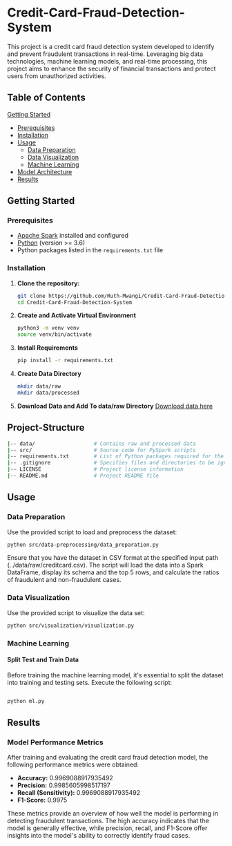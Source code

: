 # Credit-Card-Fraud-Detection-System
This project is a credit card fraud detection system developed to identify and prevent fraudulent transactions in real-time. Leveraging big data technologies, machine learning models, and real-time processing, this project aims to enhance the security of financial transactions and protect users from unauthorized activities.

## Table of Contents

 [Getting Started](#getting-started)
  - [Prerequisites](#prerequisites)
  - [Installation](#installation)
- [Usage](#usage)
  - [Data Preparation](#data-preparation)
  - [Data Visualization](#data-visualization)
  - [Machine Learning](#machine-learning)
- [Model Architecture](#model-architecture)
- [Results](#results)


## Getting Started

### Prerequisites

- [Apache Spark](https://spark.apache.org/) installed and configured
- [Python](https://www.python.org/) (version >= 3.6)
- Python packages listed in the `requirements.txt` file

### Installation

1. **Clone the repository:**

   ```bash
   git clone https://github.com/Ruth-Mwangi/Credit-Card-Fraud-Detection-System.git
   cd Credit-Card-Fraud-Detection-System
   ```
2. **Create and Activate Virtual Environment**
   ```bash
   python3 -m venv venv
   source venv/bin/activate
   ```
3. **Install Requirements**
   ```bash
   pip install -r requirements.txt
   ```
4. **Create Data Directory**
   ```bash
   mkdir data/raw
   mkdir data/processed
   ```
5. **Download Data and Add To data/raw Directory**
   [Download data here](https://www.kaggle.com/code/patriciabrezeanu/credit-card-fraud-detection-with-tensorflow/input)


## Project-Structure

```bash
|-- data/                   # Contains raw and processed data
|-- src/                    # Source code for PySpark scripts
|-- requirements.txt        # List of Python packages required for the project
|-- .gitignore              # Specifies files and directories to be ignored by Git
|-- LICENSE                 # Project license information
|-- README.md               # Project README file
```
## Usage

### Data Preparation
Use the provided script to load and preprocess the dataset:

```bash
python src/data-preprocessing/data_preparation.py
```
Ensure that you have the dataset in CSV format at the specified input path (../data/raw/creditcard.csv). The script will load the data into a Spark DataFrame, display its schema and the top 5 rows, and calculate the ratios of fraudulent and non-fraudulent cases.

### Data Visualization
Use the provided script to visualize the data set:
```bash
python src/visualization/visualization.py
```
### Machine Learning

#### Split Test and Train Data

Before training the machine learning model, it's essential to split the dataset into training and testing sets. Execute the following script:

```bash

python ml.py
```
## Results

### Model Performance Metrics

After training and evaluating the credit card fraud detection model, the following performance metrics were obtained:

- **Accuracy:** 0.9969088917935492
- **Precision:** 0.9985605998517197
- **Recall (Sensitivity):** 0.9969088917935492
- **F1-Score:** 0.9975

These metrics provide an overview of how well the model is performing in detecting fraudulent transactions. The high accuracy indicates that the model is generally effective, while precision, recall, and F1-Score offer insights into the model's ability to correctly identify fraud cases.

